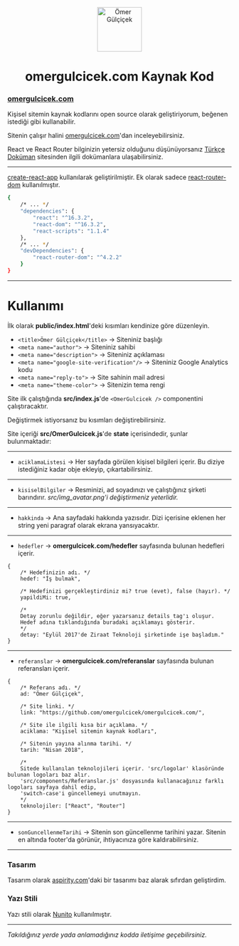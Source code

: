 <p align="center">
<img src="https://omergulcicek.com/img/omergulcicek.png" alt="Ömer Gülçiçek" height="100">
</p>

<h1 align="center">omergulcicek.com Kaynak Kod</h1>

<h3><a href="https://omergulcicek.com/">omergulcicek.com</a></h3>

Kişisel sitemin kaynak kodlarını open source olarak geliştiriyorum, beğenen istediği gibi kullanabilir.

Sitenin çalışır halini <a href="https://omergulcicek.com">omergulcicek.com</a>'dan inceleyebilirsiniz.

React ve React Router bilginizin yetersiz olduğunu düşünüyorsanız <a href="https://turkcedokuman.com/">Türkçe Doküman</a> sitesinden ilgili dokümanlara ulaşabilirsiniz. 

---

<a href="https://github.com/facebook/create-react-app">create-react-app</a> kullanılarak geliştirilmiştir. Ek olarak sadece <a href="https://reacttraining.com/react-router/">react-router-dom</a> kullanılmıştır.

```sh
{
    /* ... */
    "dependencies": {
        "react": "^16.3.2",
        "react-dom": "^16.3.2",
        "react-scripts": "1.1.4"
    },
    /* ... */
    "devDependencies": {
        "react-router-dom": "^4.2.2"
    }
}
```

---

# Kullanımı

İlk olarak **public/index.html**'deki kısımları kendinize göre düzenleyin.

* `<title>Ömer Gülçiçek</title>`                          -> Siteniniz başlığı
* `<meta name="author">`                       -> Siteniniz sahibi
* `<meta name="description">`                  -> Siteniniz açıklaması
* `<meta name="google-site-verification"/>`    -> Siteniniz Google Analytics kodu
* `<meta name="reply-to">`                     -> Site sahinin mail adresi
* `<meta name="theme-color">`                 -> Sitenizin tema rengi

Site ilk çalıştığında **src/index.js**'de `<OmerGulcicek />` componentini çalıştıracaktır.

Değiştirmek istiyorsanız bu kısımları değiştirebilirsiniz.

Site içeriği **src/OmerGulcicek.js**'de **state** içerisindedir, şunlar bulunmaktadır:

---

* `aciklamaListesi`   -> Her sayfada görülen kişisel bilgileri içerir.
						Bu diziye istediğiniz kadar obje ekleyip, çıkartabilirsiniz.

---

* `kisiselBilgiler`   -> Resminizi, ad soyadınızı ve çalıştığınız şirketi barındırır.
						<i>src/img_avatar.png'i değiştirmeniz yeterlidir.</i>
---

* `hakkinda`          -> Ana sayfadaki hakkında yazısıdır.
						Dizi içerisine eklenen her string yeni paragraf olarak ekrana yansıyacaktır.
---

* `hedefler`          -> **omergulcicek.com/hedefler** sayfasında bulunan hedefleri içerir.

```
{
    /* Hedefinizin adı. */
    hedef: "İş bulmak",

    /* Hedefinizi gerçekleştirdiniz mi? true (evet), false (hayır). */
    yapildiMi: true,

    /*
    Detay zorunlu değildir, eğer yazarsanız details tag'ı oluşur.
    Hedef adına tıklandığında buradaki açıklamayı gösterir.
    */
    detay: "Eylül 2017'de Ziraat Teknoloji şirketinde işe başladım."
}
```

---

* `referanslar`       -> **omergulcicek.com/referanslar** sayfasında bulunan referansları içerir.

```
{
    /* Referans adı. */
    ad: "Ömer Gülçiçek",

    /* Site linki. */
    link: "https://github.com/omergulcicek/omergulcicek.com/",

    /* Site ile ilgili kısa bir açıklama. */
    aciklama: "Kişisel sitemin kaynak kodları",

    /* Sitenin yayına alınma tarihi. */
    tarih: "Nisan 2018",

    /*
    Sitede kullanılan teknolojileri içerir. 'src/logolar' klasöründe bulunan logoları baz alır.
    'src/components/Referanslar.js' dosyasında kullanacağınız farklı logoları sayfaya dahil edip,
    'switch-case'i güncellemeyi unutmayın.
    */
    teknolojiler: ["React", "Router"]
}
```

---

* `sonGuncellenmeTarihi`  -> Sitenin son güncellenme tarihini yazar. Sitenin en altında footer'da görünür, ihtiyacınıza göre kaldırabilirsiniz.

---

### Tasarım

Tasarım olarak <a href="http://previews.aspirity.com/spirit/">aspirity.com</a>'daki bir tasarımı baz alarak sıfırdan geliştirdim.

### Yazı Stili

Yazı stili olarak <a href="https://fonts.google.com/specimen/Nunito">Nunito</a> kullanılmıştır.

---

<i>Takıldığınız yerde yada anlamadığınız kodda iletişime geçebilirsiniz.</i>
